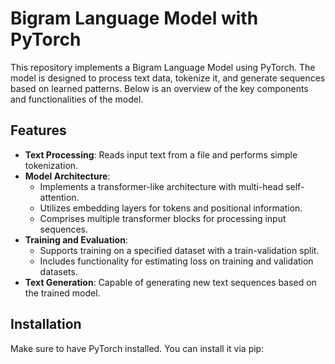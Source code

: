 # Bigram Language Model with PyTorch

This repository implements a Bigram Language Model using PyTorch. The model is designed to process text data, tokenize it, and generate sequences based on learned patterns. Below is an overview of the key components and functionalities of the model.

## Features

- **Text Processing**: Reads input text from a file and performs simple tokenization.
- **Model Architecture**:
  - Implements a transformer-like architecture with multi-head self-attention.
  - Utilizes embedding layers for tokens and positional information.
  - Comprises multiple transformer blocks for processing input sequences.
- **Training and Evaluation**:
  - Supports training on a specified dataset with a train-validation split.
  - Includes functionality for estimating loss on training and validation datasets.
- **Text Generation**: Capable of generating new text sequences based on the trained model.

## Installation

Make sure to have PyTorch installed. You can install it via pip:
